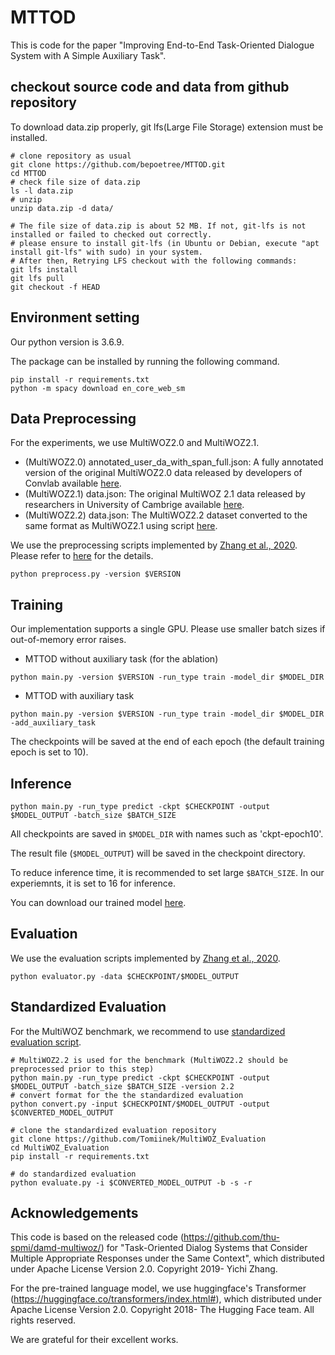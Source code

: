 # MTTOD

This is code for the paper "Improving End-to-End Task-Oriented Dialogue System with A Simple Auxiliary Task".

## checkout source code and data from github repository
To download data.zip properly, git lfs(Large File Storage) extension must be installed.

```
# clone repository as usual
git clone https://github.com/bepoetree/MTTOD.git
cd MTTOD
# check file size of data.zip
ls -l data.zip
# unzip
unzip data.zip -d data/

# The file size of data.zip is about 52 MB. If not, git-lfs is not installed or failed to checked out correctly.
# please ensure to install git-lfs (in Ubuntu or Debian, execute "apt install git-lfs" with sudo) in your system.
# After then, Retrying LFS checkout with the following commands:
git lfs install
git lfs pull
git checkout -f HEAD
```

## Environment setting

Our python version is 3.6.9.

The package can be installed by running the following command.

```
pip install -r requirements.txt
python -m spacy download en_core_web_sm
```

## Data Preprocessing

For the experiments, we use MultiWOZ2.0 and MultiWOZ2.1.
- (MultiWOZ2.0) annotated_user_da_with_span_full.json: A fully annotated version of the original MultiWOZ2.0 data released by developers of Convlab available [here](https://github.com/ConvLab/ConvLab/tree/master/data/multiwoz/annotation).
- (MultiWOZ2.1) data.json: The original MultiWOZ 2.1 data released by researchers in University of Cambrige available [here](https://github.com/budzianowski/multiwoz/tree/master/data).
- (MultiWOZ2.2) data.json: The MultiWOZ2.2 dataset converted to the same format as MultiWOZ2.1 using script [here](https://github.com/budzianowski/multiwoz/tree/master/data/MultiWOZ_2.2).

We use the preprocessing scripts implemented by [Zhang et al., 2020](https://arxiv.org/abs/1911.10484). Please refer to [here](https://github.com/thu-spmi/damd-multiwoz/blob/master/data/multi-woz/README.md) for the details.

```
python preprocess.py -version $VERSION
```

## Training

Our implementation supports a single GPU. Please use smaller batch sizes if out-of-memory error raises.

- MTTOD without auxiliary task (for the ablation)
```
python main.py -version $VERSION -run_type train -model_dir $MODEL_DIR
```

- MTTOD with auxiliary task
```
python main.py -version $VERSION -run_type train -model_dir $MODEL_DIR -add_auxiliary_task
```

The checkpoints will be saved at the end of each epoch (the default training epoch is set to 10).

## Inference

```
python main.py -run_type predict -ckpt $CHECKPOINT -output $MODEL_OUTPUT -batch_size $BATCH_SIZE
```

All checkpoints are saved in ```$MODEL_DIR``` with names such as 'ckpt-epoch10'.

The result file (```$MODEL_OUTPUT```) will be saved in the checkpoint directory.

To reduce inference time, it is recommended to set large ```$BATCH_SIZE```. In our experiemnts, it is set to 16 for inference.

You can download our trained model [here](https://drive.google.com/file/d/1azIdWPgJKa3PTBFE8lZ1B02bfgguKS2u/view?usp=sharing).

## Evaluation

We use the evaluation scripts implemented by [Zhang et al., 2020](https://arxiv.org/abs/1911.10484).

```
python evaluator.py -data $CHECKPOINT/$MODEL_OUTPUT
```

## Standardized Evaluation

For the MultiWOZ benchmark, we recommend to use [standardized evaluation script](https://github.com/Tomiinek/MultiWOZ_Evaluation).

```
# MultiWOZ2.2 is used for the benchmark (MultiWOZ2.2 should be preprocessed prior to this step)
python main.py -run_type predict -ckpt $CHECKPOINT -output $MODEL_OUTPUT -batch_size $BATCH_SIZE -version 2.2
# convert format for the the standardized evaluation
python convert.py -input $CHECKPOINT/$MODEL_OUTPUT -output $CONVERTED_MODEL_OUTPUT

# clone the standardized evaluation repository
git clone https://github.com/Tomiinek/MultiWOZ_Evaluation
cd MultiWOZ_Evaluation
pip install -r requirements.txt

# do standardized evaluation
python evaluate.py -i $CONVERTED_MODEL_OUTPUT -b -s -r
```

## Acknowledgements

This code is based on the released code (https://github.com/thu-spmi/damd-multiwoz/) for "Task-Oriented Dialog Systems that Consider Multiple Appropriate Responses under the Same Context", which distributed under Apache License Version 2.0. 
Copyright 2019- Yichi Zhang.

For the pre-trained language model, we use huggingface's Transformer (https://huggingface.co/transformers/index.html#), which distributed under Apache License Version 2.0. 
Copyright 2018- The Hugging Face team. All rights reserved.

We are grateful for their excellent works.
